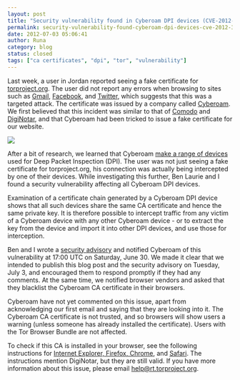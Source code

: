 ```yaml
---
layout: post
title: "Security vulnerability found in Cyberoam DPI devices (CVE-2012-3372)"
permalink: security-vulnerability-found-cyberoam-dpi-devices-cve-2012-3372
date: 2012-07-03 05:06:41
author: Runa
category: blog
status: closed
tags: ["ca certificates", "dpi", "tor", "vulnerability"]
---
```


Last week, a user in Jordan reported seeing a fake certificate for [torproject.org](https://torproject.org/). The user did not report any errors when browsing to sites such as [Gmail](https://gmail.com), [Facebook](https://facebook.com), and [Twitter](https://twitter.com/), which suggests that this was a targeted attack. The certificate was issued by a company called [Cyberoam](http://www.cyberoam.com/). We first believed that this incident was similar to that of [Comodo](https://blog.torproject.org/blog/detecting-certificate-authority-compromises-and-web-browser-collusion) and [DigiNotar](https://blog.torproject.org/blog/diginotar-debacle-and-what-you-should-do-about-it), and that Cyberoam had been tricked to issue a fake certificate for our website.

  
 ![](https://media.torproject.org/image/blog-images/2012-07-03-screenshot-cyberoam-cropped.png)  

After a bit of research, we learned that Cyberoam [make a range of devices](http://www.cyberoamworks.com/) used for Deep Packet Inspection (DPI). The user was not just seeing a fake certificate for torproject.org, his connection was actually being intercepted by one of their devices. While investigating this further, Ben Laurie and I found a security vulnerability affecting all Cyberoam DPI devices.

Examination of a certificate chain generated by a Cyberoam DPI device shows that all such devices share the same CA certificate and hence the same private key. It is therefore possible to intercept traffic from any victim of a Cyberoam device with any other Cyberoam device - or to extract the key from the device and import it into other DPI devices, and use those for interception.

Ben and I wrote a [security advisory](https://media.torproject.org/misc/2012-07-03-cyberoam-CVE-2012-3372.txt) and notified Cyberoam of this vulnerability at 17:00 UTC on Saturday, June 30. We made it clear that we intended to publish this blog post and the security advisory on Tuesday, July 3, and encouraged them to respond promptly if they had any comments. At the same time, we notified browser vendors and asked that they blacklist the Cyberoam CA certificate in their browsers.

Cyberoam have not yet commented on this issue, apart from acknowledging our first email and saying that they are looking into it. The Cyberoam CA certificate is not trusted, and so browsers will show users a warning (unless someone has already installed the certificate). Users with the Tor Browser Bundle are not affected.

To check if this CA is installed in your browser, see the following instructions for [Internet Explorer, Firefox, Chrome](http://blog.devantis.com/?p=79), and [Safari](http://fairerplatform.com/2011/09/how-to-disable-diginotar-ssl-certificate/). The instructions mention DigiNotar, but they are still valid. If you have more information about this issue, please email [help@rt.torproject.org](mailto:help@rt.torproject.org).
